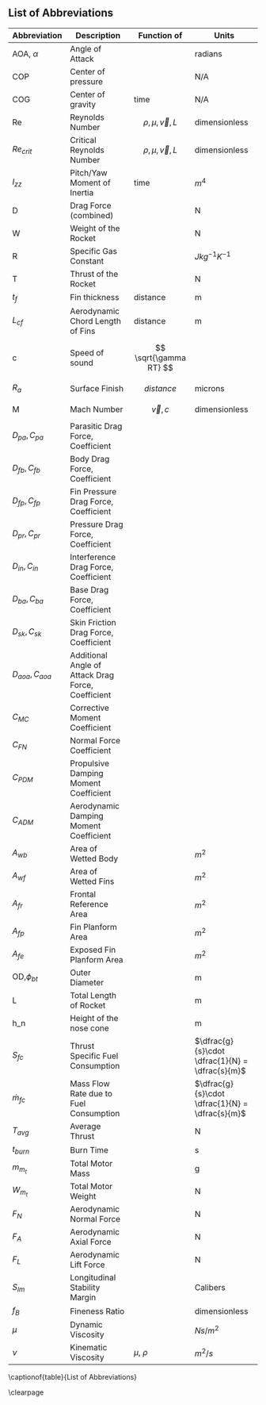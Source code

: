 ## List of Abbreviations

| Abbreviation       | Description                                        | Function of              | Units                                           |
| ---                | ---                                                | ---                      | ---                                             |
| AOA, $\alpha$      | Angle of Attack                                    |                          | radians                                         |
| COP                | Center of pressure                                 |                          | N/A                                             |
| COG                | Center of gravity                                  | time                     | N/A                                             |
| Re                 | Reynolds Number                                    | $$ \rho,\mu,\vec{v},L $$ | dimensionless                                   |
| $Re_{crit}$        | Critical Reynolds Number                           | $$ \rho,\mu,\vec{v},L $$ | dimensionless                                   |
| $I_{zz}$           | Pitch/Yaw Moment of Inertia                        | time                     | $m^4$                                           |
| D                  | Drag Force (combined)                              |                          | N                                               |
| W                  | Weight of the Rocket                               |                          | N                                               |
| R                  | Specific Gas Constant                              |                          | $J kg^{-1} K^{-1}$                              |
| T                  | Thrust of the Rocket                               |                          | N                                               |
| $t_f$              | Fin thickness                                      | distance                 | m                                               |
| $L_{cf}$           | Aerodynamic Chord Length of Fins                   | distance                 | m                                               |
| c                  | Speed of sound                                     | $$ \sqrt{\gamma RT} $$   |                                                 |
| $R_a$              | Surface Finish                                     | $$ distance $$           | microns                                         |
| M                  | Mach Number                                        | $$ \vec{v}, c $$         | dimensionless                                   |
| $D_{pa}, C_{pa}$   | Parasitic Drag Force, Coefficient                  |                          |                                                 |
| $D_{fb}, C_{fb}$   | Body Drag Force, Coefficient                       |                          |                                                 |
| $D_{fp}, C_{fp}$   | Fin Pressure Drag Force, Coefficient               |                          |                                                 |
| $D_{pr}, C_{pr}$   | Pressure Drag Force, Coefficient                   |                          |                                                 |
| $D_{in}, C_{in}$   | Interference Drag Force, Coefficient               |                          |                                                 |
| $D_{ba}, C_{ba}$   | Base Drag Force, Coefficient                       |                          |                                                 |
| $D_{sk}, C_{sk}$   | Skin Friction Drag Force, Coefficient              |                          |                                                 |
| $D_{aoa}, C_{aoa}$ | Additional Angle of Attack Drag Force, Coefficient |                          |                                                 |
| $C_{MC}$           | Corrective Moment Coefficient                      |                          |                                                 |
| $C_{FN}$           | Normal Force Coefficient                           |                          |                                                 |
| $C_{PDM}$          | Propulsive Damping Moment Coefficient              |                          |                                                 |
| $C_{ADM}$          | Aerodynamic Damping Moment Coefficient             |                          |                                                 |
| $A_{wb}$           | Area of Wetted Body                                |                          | $m^2$                                           |
| $A_{wf}$           | Area of Wetted Fins                                |                          | $m^2$                                           |
| $A_{fr}$           | Frontal Reference Area                             |                          | $m^2$                                           |
| $A_{fp}$           | Fin Planform Area                                  |                          | $m^2$                                           |
| $A_{fe}$           | Exposed Fin Planform Area                          |                          | $m^2$                                           |
| OD,$\phi_{bt}$     | Outer Diameter                                     |                          | m                                               |
| L                  | Total Length of Rocket                             |                          | m                                               |
| h_n                | Height of the nose cone                            |                          | m                                               |
| $S_{fc}$           | Thrust Specific Fuel Consumption                   |                          | $\dfrac{g}{s}\cdot \dfrac{1}{N} = \dfrac{s}{m}$ |
| $\dot{m}_{fc}$     | Mass Flow Rate due to Fuel Consumption             |                          | $\dfrac{g}{s}\cdot \dfrac{1}{N} = \dfrac{s}{m}$ |
| $T_{avg}$          | Average Thrust                                     |                          | N                                               |
| $t_{burn}$         | Burn Time                                          |                          | s                                               |
| $m_{m_t}$          | Total Motor Mass                                   |                          | g                                               |
| $W_{m_t}$          | Total Motor Weight                                 |                          | N                                               |
| $F_N$              | Aerodynamic Normal Force                           |                          | N                                               |
| $F_A$              | Aerodynamic Axial Force                            |                          | N                                               |
| $F_L$              | Aerodynamic Lift Force                             |                          | N                                               |
| $S_{lm}$           | Longitudinal Stability Margin                      |                          | Calibers                                        |
| $f_B$              | Fineness Ratio                                     |                          | dimensionless                                   |
| $\mu$              | Dynamic Viscosity                                  |                          | $N s / m^2$                                     |
| $\nu$              | Kinematic Viscosity                                | $\mu$, $\rho$            | $m^2/s$                                         |


\captionof{table}{List of Abbreviations}

\clearpage
